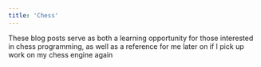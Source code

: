 ```yaml
---
title: 'Chess'
---
```


These blog posts serve as both a learning opportunity for those interested in chess programming, as well as a reference for me later on if I pick up work on my chess engine again
